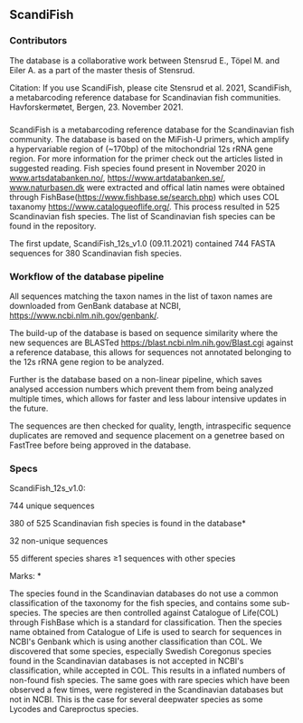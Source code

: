 ## ScandiFish
### Contributors
The database is a collaborative work between Stensrud E., Töpel M. and Eiler A. as a part of the master thesis of Stensrud.

Citation: If you use ScandiFish, please cite Stensrud et al. 2021, ScandiFish, a metabarcoding reference database for Scandinavian fish communities. Havforskermøtet, Bergen, 23. November 2021. 
### 
ScandiFish is a metabarcoding reference database for the Scandinavian fish community.
The database is based on the MiFish-U primers, which amplify a hypervariable region of (~170bp) of the mitochondrial 12s rRNA gene region.
For more information for the primer check out the articles listed in suggested reading.
Fish species found present in November 2020 in www.artsdatabanken.no/, https://www.artdatabanken.se/, www.naturbasen.dk were extracted and offical latin names were obtained through FishBase(https://www.fishbase.se/search.php) which uses COL taxanomy https://www.catalogueoflife.org/. This process resulted in 525 Scandinavian fish species.
The list of Scandinavian fish species can be found in the repository. 

The first update, ScandiFish_12s_v1.0 (09.11.2021) contained 744 FASTA sequences for 380 Scandinavian fish species.

### Workflow of the database pipeline
All sequences matching the taxon names in the list of taxon names are downloaded from GenBank database at NCBI, https://www.ncbi.nlm.nih.gov/genbank/.

The build-up of the database is based on sequence similarity where the new sequences are BLASTed https://blast.ncbi.nlm.nih.gov/Blast.cgi against a reference database, this allows for sequences not annotated belonging to the 12s rRNA gene region to be analyzed.

Further is the database based on a non-linear pipeline, which saves analysed accession numbers which prevent them from being analyzed multiple times, which allows for faster and less labour intensive updates in the future.

The sequences are then checked for quality, length, intraspecific sequence duplicates are removed and sequence placement on a genetree based on FastTree before being approved in the database.

### Specs
ScandiFish_12s_v1.0:

744 unique sequences

380 of 525 Scandinavian fish species is found in the database*

32 non-unique sequences

55 different species shares ≥1 sequences with other species

Marks:
*

The species found in the Scandinavian databases do not use a common classification of the taxonomy for the fish species, and contains some sub-species.
The species are then controlled against Catalogue of Life(COL) through FishBase which is a standard for classification. 
Then the species name obtained from Catalogue of Life is used to search for sequences in NCBI's Genbank which is using another classification than COL.
We discovered that some species, especially Swedish Coregonus species found in the Scandinavian databases is not accepted in NCBI's classification, while accepted in COL.
This results in a inflated numbers of non-found fish species. 
The same goes with rare species which have been observed a few times, were registered in the Scandinavian databases but not in NCBI. 
This is the case for several deepwater species as some Lycodes and Careproctus species.


